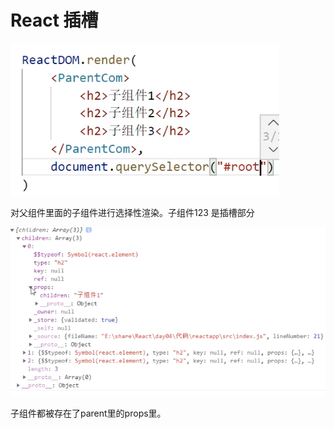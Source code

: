 # React 插槽

![](../.gitbook/assets/image%20%2849%29.png)

对父组件里面的子组件进行选择性渲染。子组件123 是插槽部分

![](../.gitbook/assets/image%20%2843%29.png)

子组件都被存在了parent里的props里。

